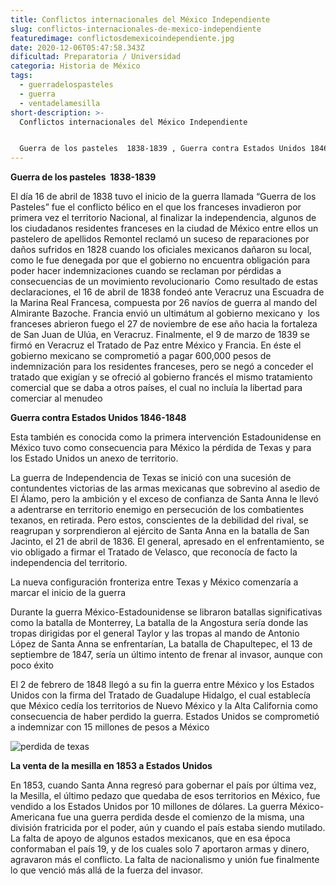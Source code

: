 ```yaml
---
title: Conflictos internacionales del México Independiente
slug: conflictos-internacionales-de-mexico-independiente
featuredimage: conflictosdemexicoindependiente.jpg
date: 2020-12-06T05:47:58.343Z
dificultad: Preparatoria / Universidad
categoria: Historia de México
tags:
  - guerradelospasteles
  - guerra
  - ventadelamesilla
short-description: >-
  Conflictos internacionales del México Independiente


  Guerra de los pasteles  1838-1839 , Guerra contra Estados Unidos 1846-1848, La venta de la mesilla en 1853 a Estados Unidos
---
```

**Guerra de los pasteles  1838-1839** 

El día 16 de abril de 1838 tuvo el inicio de la guerra llamada “Guerra de los Pasteles” fue el conflicto bélico en el que los franceses invadieron por primera vez el territorio Nacional, al finalizar la independencia, algunos de los ciudadanos residentes franceses en la ciudad de México entre ellos un pastelero de apellidos Remontel reclamó un suceso de reparaciones por daños sufridos en 1828 cuando los oficiales mexicanos dañaron su local, como le fue denegada por que el gobierno no encuentra obligación para poder hacer indemnizaciones cuando se reclaman por pérdidas a consecuencias de un movimiento revolucionario  Como resultado de estas declaraciones, el 16 de abril de 1838 fondeó ante Veracruz una Escuadra de la Marina Real Francesa, compuesta por 26 navíos de guerra al mando del Almirante Bazoche. Francia envió un ultimátum al gobierno mexicano y  los franceses abrieron fuego el 27 de noviembre de ese año hacia la fortaleza de San Juan de Ulúa, en Veracruz. Finalmente, el 9 de marzo de 1839 se firmó en Veracruz el Tratado de Paz entre México y Francia. En éste el gobierno mexicano se comprometió a pagar 600,000 pesos de indemnización para los residentes franceses, pero se negó a conceder el tratado que exigían y se ofreció al gobierno francés el mismo tratamiento comercial que se daba a otros países, el cual no incluía la libertad para comerciar al menudeo

**Guerra contra Estados Unidos 1846-1848** 

Esta también es conocida como la primera intervención Estadounidense en México tuvo como consecuencia para México la pérdida de Texas y para los Estado Unidos un anexo de territorio.   

La guerra de Independencia de Texas se inició con una sucesión de contundentes victorias de las armas mexicanas que sobrevino al asedio de El Álamo, pero la ambición y el exceso de confianza de Santa Anna le llevó a adentrarse en territorio enemigo en persecución de los combatientes texanos, en retirada. Pero estos, conscientes de la debilidad del rival, se reagrupan y sorprendieron al ejército de Santa Anna en la batalla de San Jacinto, el 21 de abril de 1836. El general, apresado en el enfrentamiento, se vio obligado a firmar el Tratado de Velasco, que reconocía de facto la independencia del territorio.

La nueva configuración fronteriza entre Texas y México comenzaría a marcar el inicio de la guerra

Durante la guerra México-Estadounidense se libraron batallas significativas como la batalla de Monterrey, La batalla de la Angostura sería donde las tropas dirigidas por el general Taylor y las tropas al mando de Antonio López de Santa Anna se enfrentarían, La batalla de Chapultepec, el 13 de septiembre de 1847, sería un último intento de frenar al invasor, aunque con poco éxito

El 2 de febrero de 1848 llegó a su fin la guerra entre México y los Estados Unidos con la firma del Tratado de Guadalupe Hidalgo, el cual establecía que México cedía los territorios de Nuevo México y la Alta California como consecuencia de haber perdido la guerra. Estados Unidos se comprometió a indemnizar con 15 millones de pesos a México

![perdida de texas](/assets/perdidadetexas.jpg "perdidas de texas ")

**La venta de la mesilla en 1853 a Estados Unidos** 

En 1853, cuando Santa Anna regresó para gobernar el país por última vez, la Mesilla, el último pedazo que quedaba de esos territorios en México, fue vendido a los Estados Unidos por 10 millones de dólares. La guerra México-Americana fue una guerra perdida desde el comienzo de la misma, una división fratricida por el poder, aún y cuando el país estaba siendo mutilado. La falta de apoyo de algunos estados mexicanos, que en esa época conformaban el país 19, y de los cuales solo 7 aportaron armas y dinero, agravaron más el conflicto. La falta de nacionalismo y unión fue finalmente lo que venció más allá de la fuerza del invasor.